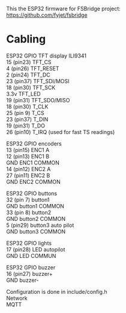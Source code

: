 This the ESP32 firmware for FSBridge project: https://github.com/fyjet/fsbridge

# Cabling
ESP32 GPIO    TFT display ILI9341  
 15 (pin23)           TFT_CS  
 4  (pin26)           TFT_RESET  
 2  (pin24)           TFT_DC  
 23 (pin37)           TFT_SDI/MOSI  
 18 (pin30)           TFT_SCK  
 3.3v                 TFT_LED  
 19 (pin31)           TFT_SDO/MISO  
 18 (pin30)           T_CLK  
 25 (pin 9)           T_CS  
 23 (pin37)           T_DIN  
 19 (pin31)           T_DO  
 26 (pin10)           T_IRQ (used for fast TS readings)  
 
ESP32 GPIO    encoders  
 13 (pin15)           ENC1 A  
 12 (pin13)           ENC1 B  
 GND                  ENC1 COMMON  
 14 (pin12)           ENC2 A  
 27 (pin11)           ENC2 B  
 GND                  ENC2 COMMON  
 
ESP32 GPIO    buttons  
 32 (pin 7)           button1  
 GND                  button1 COMMON  
 33 (pin 8)           button2  
 GND                  button2 COMMON  
  5 (pin29)           button3 auto pilot  
 GND                  button3 COMMON  
 
ESP32 GPIO    lights  
 17 (pin28)           LED autopilot  
 GND                  LED COMMUN  
 
ESP32 GPIO    buzzer  
 16 (pin27)           buzzer+  
 GND                  buzzer-  
 
Configuration is done in include/config.h  
  Network  
  MQTT  
 